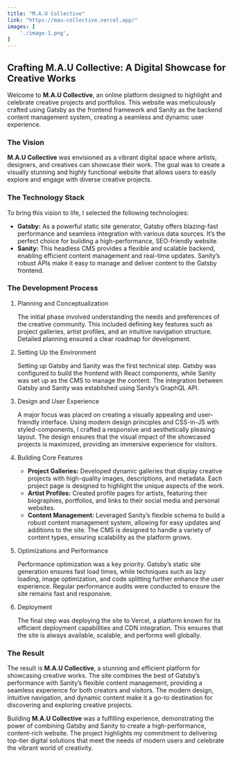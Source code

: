 ```yaml
---
title: "M.A.U Collective"
link: "https://mau-collective.vercel.app/"
images: [
    './image-1.png',
]
---
```


## Crafting M.A.U Collective: A Digital Showcase for Creative Works
Welcome to **M.A.U Collective**, an online platform designed to highlight and celebrate creative projects and portfolios. This website was meticulously crafted using Gatsby as the frontend framework and Sanity as the backend content management system, creating a seamless and dynamic user experience.

### The Vision
**M.A.U Collective** was envisioned as a vibrant digital space where artists, designers, and creatives can showcase their work. The goal was to create a visually stunning and highly functional website that allows users to easily explore and engage with diverse creative projects.

### The Technology Stack
To bring this vision to life, I selected the following technologies:

- **Gatsby:** As a powerful static site generator, Gatsby offers blazing-fast performance and seamless integration with various data sources. It’s the perfect choice for building a high-performance, SEO-friendly website.
- **Sanity:** This headless CMS provides a flexible and scalable backend, enabling efficient content management and real-time updates. Sanity’s robust APIs make it easy to manage and deliver content to the Gatsby frontend.

### The Development Process
1. Planning and Conceptualization

    The initial phase involved understanding the needs and preferences of the creative community. This included defining key features such as project galleries, artist profiles, and an intuitive navigation structure. Detailed planning ensured a clear roadmap for development.

2. Setting Up the Environment
    
    Setting up Gatsby and Sanity was the first technical step. Gatsby was configured to build the frontend with React components, while Sanity was set up as the CMS to manage the content. The integration between Gatsby and Sanity was established using Sanity’s GraphQL API.

3. Design and User Experience
    
    A major focus was placed on creating a visually appealing and user-friendly interface. Using modern design principles and CSS-in-JS with styled-components, I crafted a responsive and aesthetically pleasing layout. The design ensures that the visual impact of the showcased projects is maximized, providing an immersive experience for visitors.

4. Building Core Features
    
    - **Project Galleries:** Developed dynamic galleries that display creative projects with high-quality images, descriptions, and metadata. Each project page is designed to highlight the unique aspects of the work.
    - **Artist Profiles:** Created profile pages for artists, featuring their biographies, portfolios, and links to their social media and personal websites.
    - **Content Management:** Leveraged Sanity’s flexible schema to build a robust content management system, allowing for easy updates and additions to the site. The CMS is designed to handle a variety of content types, ensuring scalability as the platform grows.

5. Optimizations and Performance

    Performance optimization was a key priority. Gatsby’s static site generation ensures fast load times, while techniques such as lazy loading, image optimization, and code splitting further enhance the user experience. Regular performance audits were conducted to ensure the site remains fast and responsive.

6. Deployment
    
    The final step was deploying the site to Vercel, a platform known for its efficient deployment capabilities and CDN integration. This ensures that the site is always available, scalable, and performs well globally.

### The Result
The result is **M.A.U Collective**, a stunning and efficient platform for showcasing creative works. The site combines the best of Gatsby’s performance with Sanity’s flexible content management, providing a seamless experience for both creators and visitors. The modern design, intuitive navigation, and dynamic content make it a go-to destination for discovering and exploring creative projects.

Building **M.A.U Collective** was a fulfilling experience, demonstrating the power of combining Gatsby and Sanity to create a high-performance, content-rich website. The project highlights my commitment to delivering top-tier digital solutions that meet the needs of modern users and celebrate the vibrant world of creativity.